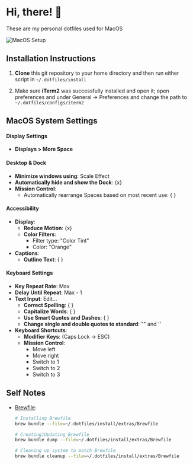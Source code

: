 # Hi, there! 👋

These are my personal dotfiles used for MacOS


![MacOS Setup](https://github.com/samgabel/.dotfiles/blob/main/MacOS-Config-IMG.png?raw=true)


## Installation Instructions

1) **Clone** this git repository to your home directory and then run
either script in `~/.dotfiles/install`

2) Make sure **iTerm2** was successfully installed and open it;
open preferences and under General -> Preferences and change the path to `~/.dotfiles/configs/iterm2`




## MacOS System Settings


#### Display Settings
- **Displays > More Space**


#### Desktop & Dock
- **Minimize windows using**: Scale Effect
- **Automatically hide and show the Dock**: {x}
- **Mission Control**:
  - Automatically rearrange Spaces based on most recent use: { }


#### Accessibility
- **Display**:
  - **Reduce Motion**: {x}
  - **Color Filters**:
    - Filter type: "Color Tint"
    - Color: "Orange"
- **Captions**:
  - **Outline Text**: { }


#### Keyboard Settings
- **Key Repeat Rate**: Max
- **Delay Until Repeat**: Max - 1
- **Text Input**: Edit...
  - **Correct Spelling**: { }
  - **Capitalize Words**: { }
  - **Use Smart Quotes and Dashes**: { }
  - **Change single and double quotes to standard**: "" and ''
- **Keyboard Shortcuts**:
  - **Modifier Keys**: (Caps Lock -> ESC)
  - **Mission Control**:
    - Move left
    - Move right
    - Switch to 1
    - Switch to 2
    - Switch to 3




## Self Notes

- [Brewfile](https://gist.github.com/ChristopherA/a579274536aab36ea9966f301ff14f3f):
    ```sh
    # Installing Brewfile
    brew bundle --file=~/.dotfiles/install/extras/Brewfile

    # Creating/Updating Brewfile
    brew bundle dump --file=~/.dotfiles/install/extras/Brewfile

    # Cleaning up system to match Brewfile
    brew bundle cleanup --file=~/.dotfiles/install/extras/Brewfile
    ```
